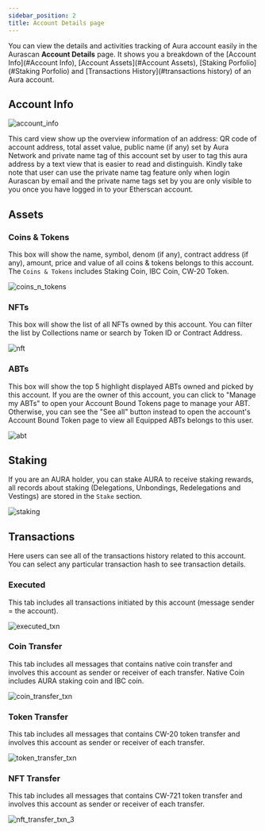 ```yaml
---
sidebar_position: 2
title: Account Details page
---
```


You can view the details and activities tracking of Aura account easily in the Aurascan **Account Details** page. It shows you a breakdown of the [Account Info](#Account Info), [Account Assets](#Account Assets), [Staking Porfolio](#Staking Porfolio) and [Transactions History](#transactions history) of an Aura account.

## Account Info

<div id="img-wrapper">
    <img src="/img/aurascan/account_info_3.png" alt="account_info"/>
</div>

This card view show up the overview information of an address: QR code of account address, total asset value, public name (if any) set by Aura Network and private name tag of this account set by user to tag this aura address by a text view that is easier to read and distinguish.
Kindly take note that user can use the private name tag feature only when login Aurascan by email and the private name tags set by you are only visible to you once you have logged in to your Etherscan account.


## Assets

### Coins & Tokens

This box will show the name, symbol, denom (if any), contract address (if any), amount, price and value of all coins & tokens belongs to this account. The `Coins & Tokens` includes Staking Coin, IBC Coin, CW-20 Token.

<div id="img-wrapper">
    <img src="/img/aurascan/coins_n_tokens_3.png" alt="coins_n_tokens"/>
</div>

### NFTs

This box will show the list of all NFTs owned by this account. You can filter the list by Collections name or search by Token ID or Contract Address. 

<div id="img-wrapper">
    <img src="/img/aurascan/nft_3.png" alt="nft"/>
</div>

### ABTs

This box will show the top 5 highlight displayed ABTs owned and picked by this account. If you are the owner of this account, you can click to "Manage my ABTs" to open your Account Bound Tokens page to manage your ABT. Otherwise, you can see the "See all" button instead to open the account's Account Bound Token page to view all Equipped ABTs belongs to this user. 

<div id="img-wrapper">
    <img src="/img/aurascan/abt_3.png" alt="abt"/>
</div>

## Staking

If you are an AURA holder, you can stake AURA to receive staking rewards, all records about staking (Delegations, Unbondings, Redelegations and Vestings) are stored in the `Stake` section.

<div id="img-wrapper">
    <img src="/img/aurascan/Getting_Started_Manage_your_Account_Stake.png" alt="staking"/>
</div>

## Transactions

Here users can see all of the transactions history related to this account. You can select any particular transaction hash to see transaction details. 

### Executed

This tab includes all transactions initiated by this account (message sender = the account). 

<div id="img-wrapper">
    <img src="/img/aurascan/executed_txn_3.png" alt="executed_txn"/>
</div>

### Coin Transfer

This tab includes all messages that contains native coin transfer and involves this account as sender or receiver of each transfer. Native Coin includes AURA staking coin and IBC coin. 

<div id="img-wrapper">
    <img src="/img/aurascan/coin_transfer_txn_3.png" alt="coin_transfer_txn"/>
</div>

### Token Transfer

This tab includes all messages that contains CW-20 token transfer and involves this account as sender or receiver of each transfer. 

<div id="img-wrapper">
    <img src="/img/aurascan/token_transfer_txn_3.png" alt="token_transfer_txn"/>
</div>

### NFT Transfer

This tab includes all messages that contains CW-721 token transfer and involves this account as sender or receiver of each transfer. 

<div id="img-wrapper">
    <img src="/img/aurascan/nft_transfer_txn_3.png" alt="nft_transfer_txn_3"/>
</div>